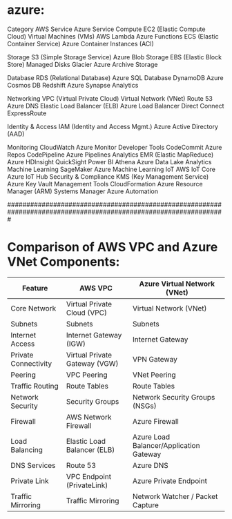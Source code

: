 # azure:
Category	 AWS Service	                    Azure Service
Compute	     EC2 (Elastic Compute Cloud)	    Virtual Machines (VMs)
    	     AWS Lambda	                        Azure Functions
             ECS (Elastic Container Service)	Azure Container Instances (ACI)

Storage	     S3 (Simple Storage Service)	    Azure Blob Storage
             EBS (Elastic Block Store)	        Managed Disks
             Glacier	                        Azure Archive Storage

Database	RDS (Relational Database)	        Azure SQL Database
            DynamoDB	                        Azure Cosmos DB
            Redshift	                        Azure Synapse Analytics

Networking	VPC (Virtual Private Cloud)	        Virtual Network (VNet)
            Route 53	                        Azure DNS
            Elastic Load Balancer (ELB)	        Azure Load Balancer
            Direct Connect	                    ExpressRoute

Identity & Access	IAM (Identity and Access Mgmt.)	Azure Active Directory (AAD)

Monitoring	CloudWatch	Azure Monitor
Developer Tools	CodeCommit	Azure Repos
CodePipeline	Azure Pipelines
Analytics	EMR (Elastic MapReduce)	Azure HDInsight
QuickSight	Power BI
Athena	Azure Data Lake Analytics
Machine Learning	SageMaker	Azure Machine Learning
IoT	AWS IoT Core	Azure IoT Hub
Security & Compliance	KMS (Key Management Service)	Azure Key Vault
Management Tools	CloudFormation	Azure Resource Manager (ARM)
Systems Manager	Azure Automation


#################################################################################################################

# Comparison of AWS VPC and Azure VNet Components:

| Feature                 | AWS VPC                       | Azure Virtual Network (VNet)    |
|-------------------------|-------------------------------|----------------------------------|
| Core Network            | Virtual Private Cloud (VPC)  | Virtual Network (VNet)          |
| Subnets                 | Subnets                      | Subnets                         |
| Internet Access         | Internet Gateway (IGW)       | Internet Gateway                |
| Private Connectivity    | Virtual Private Gateway (VGW)| VPN Gateway                     |
| Peering                 | VPC Peering                  | VNet Peering                    |
| Traffic Routing         | Route Tables                 | Route Tables                    |
| Network Security        | Security Groups              | Network Security Groups (NSGs)  |
| Firewall                | AWS Network Firewall         | Azure Firewall                  |
| Load Balancing          | Elastic Load Balancer (ELB)  | Azure Load Balancer/Application Gateway |
| DNS Services            | Route 53                     | Azure DNS                       |
| Private Link            | VPC Endpoint (PrivateLink)   | Azure Private Endpoint          |
| Traffic Mirroring       | Traffic Mirroring            | Network Watcher / Packet Capture|


